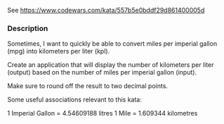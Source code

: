 See https://www.codewars.com/kata/557b5e0bddf29d861400005d

### Description

Sometimes, I want to quickly be able to convert miles per imperial gallon (mpg) into kilometers per liter (kpl).

Create an application that will display the number of kilometers per liter (output) based on the number of miles per imperial gallon (input).

Make sure to round off the result to two decimal points.

Some useful associations relevant to this kata:

1 Imperial Gallon = 4.54609188 litres
1 Mile = 1.609344 kilometres
